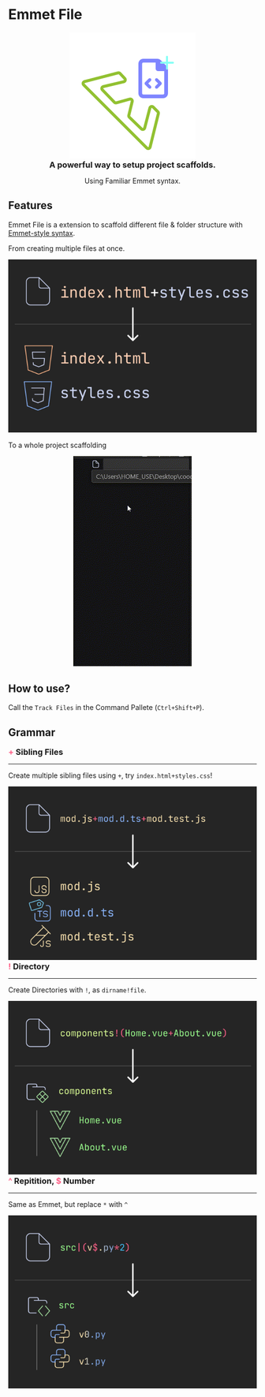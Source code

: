 # Emmet File

<center>
    <img src="./emmetfile.svg">
    <h3 style="margin:0;padding:0">A powerful way to setup project scaffolds.</h3>
    <p>Using Familiar Emmet syntax.</p>
</center>

## Features

Emmet File is a extension to scaffold different file & folder structure with [Emmet-style syntax](https://emmet.io/).

From creating multiple files at once.
<center>
    <img src="./md_assets/emmetfile1.svg"/>
</center>

To a whole project scaffolding
<center>
    <img src="./md_assets/showoff.gif"/>
</center>

## How to use?
Call the `Track Files` in the Command Pallete (`Ctrl+Shift+P`).

## Grammar

<h3 style="margin:0;padding:0;">
    <span style="color:#FF6188">+</span> 
    Sibling Files
</h3>
<hr />

Create multiple sibling files using `+`, try `index.html+styles.css`!
<center>
    <img src="./md_assets/emmetfile2.svg"/>
</center>

<h3 style="margin:0;padding:0;">
    <span style="color:#FF6188">!</span> 
    Directory
</h3>
<hr />

Create Directories with `!`, as `dirname!file`.
<center>
    <img src="./md_assets/emmetfile3.svg"/>
</center>

<h3 style="margin:0;padding:0;">
    <span style="color:#FF6188">^</span> 
    Repitition,
    <span style="color:#FF6188">$</span> 
    Number
</h3>
<hr />

Same as Emmet, but replace `*` with `^`
<center>
    <img src="./md_assets/emmetfile4.svg"/>
</center>